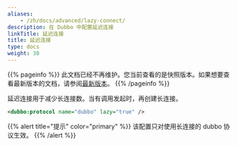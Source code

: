 ```yaml
---
aliases:
    - /zh/docs/advanced/lazy-connect/
description: 在 Dubbo 中配置延迟连接
linkTitle: 延迟连接
title: 延迟连接
type: docs
weight: 30
---
```



{{% pageinfo %}} 此文档已经不再维护。您当前查看的是快照版本。如果想要查看最新版本的文档，请参阅[最新版本](/zh-cn/docs3-v2/java-sdk/advanced-features-and-usage/performance/lazy-connect/)。
{{% /pageinfo %}}

延迟连接用于减少长连接数。当有调用发起时，再创建长连接。

```xml
<dubbo:protocol name="dubbo" lazy="true" />
```

{{% alert title="提示" color="primary" %}}
该配置只对使用长连接的 dubbo 协议生效。
{{% /alert %}}